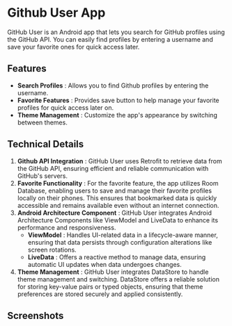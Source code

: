 # Github User App
GitHub User is an Android app that lets you search for GitHub profiles using the GitHub API. You can easily find profiles by entering a username and save your favorite ones for quick access later.
## Features
- **Search Profiles** : Allows you to find Github profiles by entering the username.
- **Favorite Features** : Provides save button to help manage your favorite profiles for quick access later on.
- **Theme Management** : Customize the app's appearance by switching between themes.
## Technical Details
1. **Github API Integration** : GitHub User uses Retrofit to retrieve data from the GitHub API, ensuring efficient and reliable communication with GitHub's servers.
2. **Favorite Functionality** : For the favorite feature, the app utilizes Room Database, enabling users to save and manage their favorite profiles locally on their phones. This ensures that bookmarked data is quickly accessible and remains available even without an internet connection.
3. **Android Architecture Component** : GitHub User integrates Android Architecture Components like ViewModel and LiveData to enhance its performance and responsiveness.
   - **ViewModel** : Handles UI-related data in a lifecycle-aware manner, ensuring that data persists through configuration alterations like screen rotations.
   - **LiveData** : Offers a reactive method to manage data, ensuring automatic UI updates when data undergoes changes.
4. **Theme Management** : GitHub User integrates DataStore to handle theme management and switching. DataStore offers a reliable solution for storing key-value pairs or typed objects, ensuring that theme preferences are stored securely and applied consistently.
## Screenshots
